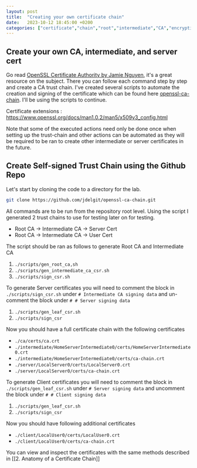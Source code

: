 ```yaml
---
layout: post
title:  "Creating your own certificate chain"
date:   2023-10-12 18:45:00 +0200
categories: ["certificate","chain","root","intermediate","CA","encryption","openssl"]
---
```


## Create your own CA, intermediate, and server cert

Go read [OpenSSL Certificate Authority by Jamie Nguyen](https://jamielinux.com/docs/openssl-certificate-authority/introduction.html), it's a great resource on the subject. There you can follow each command step by step and create a CA trust chain. I've created several scripts to automate the creation and signing of the certificate which can be found here [openssl-ca-chain](https://github.com/jdelgit/openssl-ca-chain). I'll be using the scripts to continue.

Certificate extensions : https://www.openssl.org/docs/man1.0.2/man5/x509v3_config.html

Note that some of the executed actions need only be done once when setting up the trust-chain and other actions can be automated as they will be required to be ran to create other intermediate or server certificates in the future.

## Create Self-signed Trust Chain using the Github Repo

Let's start by cloning the code to a directory for the lab.

```bash
git clone https://github.com/jdelgit/openssl-ca-chain.git
```

All commands are to be run from the repository root level. Using the script I generated 2 trust chains to use for testing later on for testing.

- Root CA -> Intermediate CA -> Server Cert
- Root CA -> Intermediate CA -> User Cert

The script should be ran as follows to generate Root CA and Intermediate CA

1. `./scripts/gen_root_ca,sh`
2. `./scripts/gen_intermediate_ca_csr.sh`
3. `./scripts/sign_csr.sh`

To generate Server certificates you will need to comment the block in `./scripts/sign_csr.sh` under `# Intermediate CA signing data` and un-comment the block under `# # Server signing data`

1. `./scripts/gen_leaf_csr.sh`
2. `./scripts/sign_csr`

Now you should have a full certificate chain with the following certificates

- `./ca/certs/ca.crt`
- `./intermediate/HomeServerIntermediate0/certs/HomeServerIntermediate0.crt`
- `./intermediate/HomeServerIntermediate0/certs/ca-chain.crt`
- `./server/LocalServer0/certs/LocalServer0.crt`
- `./server/LocalServer0/certs/ca-chain.crt`

To generate Client certificates you will need to comment the block in `./scripts/gen_leaf_csr.sh` under `# Server signing data` and uncomment the block under `# # Client signing data`

1. `./scripts/gen_leaf_csr.sh`
2. `./scripts/sign_csr`

Now you should have following additional certificates

- `./client/LocalUser0/certs/LocalUser0.crt`
- `./client/LocalUser0/certs/ca-chain.crt`


You can view and inspect the certificates with the same methods described in [[2. Anatomy of a Certificate Chain]]
